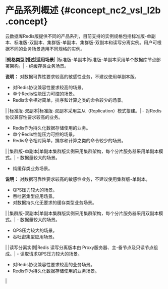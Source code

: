 # 产品系列概述 {#concept_nc2_vsl_l2b .concept}

云数据库Redis版提供不同的产品系列，目前支持的实例规格包括标准版-单副本、标准版-双副本、集群版-单副本、集群版-双副本和读写分离实例。用户可根据不同的业务场景选用不同规格的实例。

|**规格类型**|**描述**|**适用场景**|
|标准版-单副本|标准版-单副本采用单个数据库节点部署架构。| -   纯缓存类业务场景。

**说明：** 对数据可靠性要求较高的敏感性业务，不建议使用单副本版。

-   对Redis协议兼容性要求较高的场景。
-   单个Redis性能压力可控的场景。
-   Redis命令相对简单，排序和计算之类的命令较少的场景。

 |
|标准版-双副本|标准版-双副本采用主从（Replication）模式搭建。| -   对Redis协议兼容性要求较高的业务。
-   Redis作为持久化数据存储使用的业务。
-   单个Redis性能压力可控的场景。
-   Redis命令相对简单，排序和计算之类的命令较少的场景。

 |
|集群版-单副本|单副本集群版实例采用集群架构，每个分片服务器采用单副本模式。| -   数据量较大的场景。
-   纯缓存类业务场景。

**说明：** 对数据可靠性要求较高的敏感性业务，不建议使用集群版-单副本。

-   QPS压力较大的场景。
-   吞吐密集型应用场景。
-   对数据持久化无要求的缓存类型业务场景。

 |
|集群版-双副本|单副本集群版实例采用集群架构，每个分片服务器采用双副本模式。| -   数据量较大的场景。
-   QPS压力较大的场景。
-   吞吐密集型应用场景。

 |
|读写分离实例|Redis 读写分离版本由 Proxy服务器、主-备节点及只读节点组成。| -   读取请求QPS压力较大的场景。
-   对Redis协议兼容性要求较高的业务场景。
-   Redis作为持久化数据存储使用的业务场景。

 |

